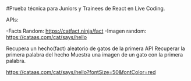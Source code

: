 #Prueba técnica para Juniors y Trainees de React en Live Coding.

APIs:

-Facts Random: https://catfact.ninja/fact
-Imagen random: https://cataas.com/cat/says/hello

Recupera un hecho(fact) aleatorio de gatos de la primera API 
Recuperar la primera palabra del hecho
Muestra una imagen de un gato con la primera palabra.


https://cataas.com/cat/says/hello?fontSize=50&fontColor=red